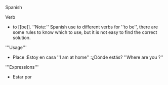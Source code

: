 Spanish

Verb

* to [[be]]. ''Note:'' Spanish use to different verbs for ''to be'', there are some rules to know which to use, but it is not easy to find the correct solution.

'''Usage'''

* Place
:Estoy en casa ''I am at home''
:¿Dónde estás? ''Where are you ?'' 

'''Expressions'''
* Estar por